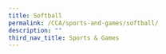 ```yaml
---
title: Softball
permalink: /CCA/sports-and-games/softball/
description: ""
third_nav_title: Sports & Games
---
```

